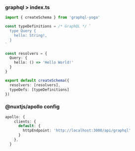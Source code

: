 ### graphql > index.ts 

```ts
import { createSchema } from 'graphql-yoga'

const typeDefinitions = /* GraphQL */ `
  type Query {
    hello: String!,
  }  
`

const resolvers = {
  Query: {
    hello: () => 'Hello World!'
  }
}

export default createSchema({
  resolvers: [resolvers],
  typeDefs: [typeDefinitions]
})
```

### @nuxtjs/apollo config

```ts
apollo: {
    clients: {
      default: {
        httpEndpoint: 'http://localhost:3000/api/graphql'
      }
    },
  }
```